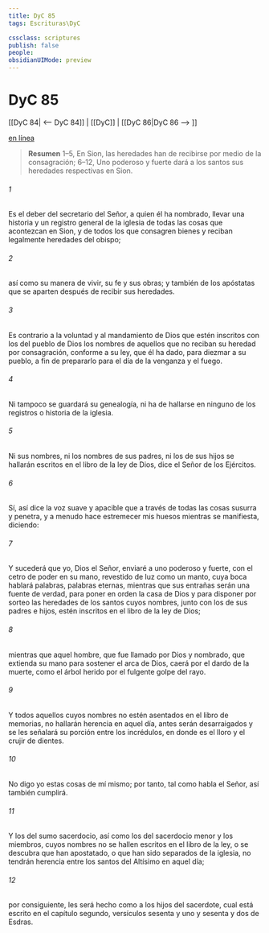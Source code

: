 ```yaml
---
title: DyC 85
tags: Escrituras\DyC

cssclass: scriptures
publish: false
people:
obsidianUIMode: preview
---
```


# DyC 85
[[DyC 84| <-- DyC 84]] | [[DyC]] | [[DyC 86|DyC 86 --> ]]

[en línea](https://churchofjesuschrist.org/study/scriptures/dc-testament/dc/85?lang=spa)

> __Resumen__
1–5, En Sion, las heredades han de recibirse por medio de la consagración; 6–12, Uno poderoso y fuerte dará a los santos sus heredades respectivas en Sion.

###### 1 
Es el deber del secretario del Señor, a quien él ha nombrado, llevar una historia y un registro general de la iglesia de todas las cosas que acontezcan en Sion, y de todos los que consagren bienes y reciban legalmente heredades del obispo;

###### 2 
así como su manera de vivir, su fe y sus obras; y también de los apóstatas que se aparten después de recibir sus heredades.

###### 3 
Es contrario a la voluntad y al mandamiento de Dios que estén inscritos con los del pueblo de Dios los nombres de aquellos que no reciban su heredad por consagración, conforme a su ley, que él ha dado, para diezmar a su pueblo, a fin de prepararlo para el día de la venganza y el fuego.

###### 4 
Ni tampoco se guardará su genealogía, ni ha de hallarse en ninguno de los registros o historia de la iglesia.

###### 5 
Ni sus nombres, ni los nombres de sus padres, ni los de sus hijos se hallarán escritos en el libro de la ley de Dios, dice el Señor de los Ejércitos.

###### 6 
Sí, así dice la voz suave y apacible que a través de todas las cosas susurra y penetra, y a menudo hace estremecer mis huesos mientras se manifiesta, diciendo:

###### 7 
Y sucederá que yo, Dios el Señor, enviaré a uno poderoso y fuerte, con el cetro de poder en su mano, revestido de luz como un manto, cuya boca hablará palabras, palabras eternas, mientras que sus entrañas serán una fuente de verdad, para poner en orden la casa de Dios y para disponer por sorteo las heredades de los santos cuyos nombres, junto con los de sus padres e hijos, estén inscritos en el libro de la ley de Dios;

###### 8 
mientras que aquel hombre, que fue llamado por Dios y nombrado, que extienda su mano para sostener el arca de Dios, caerá por el dardo de la muerte, como el árbol herido por el fulgente golpe del rayo.

###### 9 
Y todos aquellos cuyos nombres no estén asentados en el libro de memorias, no hallarán herencia en aquel día, antes serán desarraigados y se les señalará su porción entre los incrédulos, en donde es el lloro y el crujir de dientes.

###### 10 
No digo yo estas cosas de mí mismo; por tanto, tal como habla el Señor, así también cumplirá.

###### 11 
Y los del sumo sacerdocio, así como los del sacerdocio menor y los miembros, cuyos nombres no se hallen escritos en el libro de la ley, o se descubra que han apostatado, o que han sido separados de la iglesia, no tendrán herencia entre los santos del Altísimo en aquel día;

###### 12 
por consiguiente, les será hecho como a los hijos del sacerdote, cual está escrito en el capítulo segundo, versículos sesenta y uno y sesenta y dos de Esdras.

